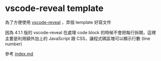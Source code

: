 # vscode-reveal template

為了方便使用 [vscode-reveal](https://marketplace.visualstudio.com/items?itemName=evilz.vscode-reveal) ，弄個 template 好寫文件

因為 4.1.1 版的 vscode-reveal 在處理 code block 的時候不會把每行拆開，這裡主要是利用額外加上的 JavaScript 跟 CSS，讓程式碼區塊可以顯示行數 (line number)

參考 [index.md](index.md)